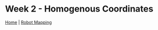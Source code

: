# Week 2 - Homogenous Coordinates

[Home](../../../../README.md) | [Robot Mapping](../robotMapping.md)
